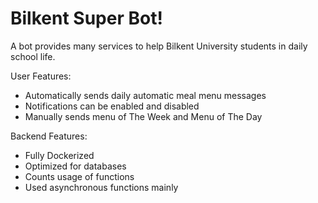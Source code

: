# Bilkent Super Bot!
A bot provides many services to help Bilkent University students in daily school life.

User Features:
- Automatically sends daily automatic meal menu messages
- Notifications can be enabled and disabled
- Manually sends menu of The Week and Menu of The Day

Backend Features:
- Fully Dockerized
- Optimized for databases
- Counts usage of functions
- Used asynchronous functions mainly
